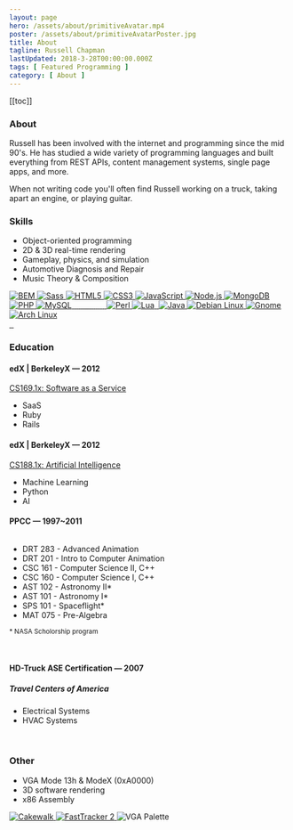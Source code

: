 ```yaml
---
layout: page
hero: /assets/about/primitiveAvatar.mp4
poster: /assets/about/primitiveAvatarPoster.jpg
title: About
tagline: Russell Chapman
lastUpdated: 2018-3-28T00:00:00.000Z
tags: [ Featured Programming ]
category: [ About ]
---
```


[[toc]]

### About

Russell has been involved with the internet and programming since the mid 90's. He has studied a wide variety of programming languages and built everything from REST APIs, content management systems, single page apps, and more.

When not writing code you'll often find Russell working on a truck, taking apart an engine, or playing guitar.

### Skills

- Object-oriented programming
- 2D &amp; 3D real-time rendering
- Gameplay, physics, and simulation
- Automotive Diagnosis and Repair
- Music Theory & Composition

<a href="http://getbem.com/">
  <img class="lazyLoad tiny" data-src="/aluminium-spider/assets/logo/bemCSS.svg" alt="BEM"/>
</a>
<a href="http://sass-lang.com/">
  <img class="lazyLoad tiny" data-src="/aluminium-spider/assets/logo/logoSass.png" alt="Sass"/>
</a>
<a href="https://en.wikipedia.org/wiki/HTML">
  <img class="lazyLoad thumbnail" data-src="/aluminium-spider/assets/logo/logoHTML5.png" alt="HTML5"/>
</a>
<a href="https://en.wikipedia.org/wiki/Cascading_Style_Sheets">
  <img class="lazyLoad thumbnail" data-src="/aluminium-spider/assets/logo/logoCSS3.png" alt="CSS3"/>
</a>
<a href="https://en.wikipedia.org/wiki/JavaScript">
  <img class="lazyLoad thumbnail" data-src="/aluminium-spider/assets/logo/logoJavascript.png" alt="JavaScript"/>
</a>
<a href="https://nodejs.org/">
  <img class="lazyLoad tiny" data-src="/aluminium-spider/assets/logo/logoNodeJS.png" alt="Node.js"/>
</a>
<a href="https://www.mongodb.com/">
  <img class="lazyLoad tiny" data-src="/aluminium-spider/assets/logo/logoMongoDB.png" alt="MongoDB"/>
</a>
<a href="https://en.wikipedia.org/wiki/PHP">
  <img class="lazyLoad tiny" data-src="/aluminium-spider/assets/logo/logoPHP.png" alt="PHP"/>
</a>
<a href="https://www.mysql.com/">
  <img class="lazyLoad tiny" data-src="/aluminium-spider/assets/logo/logoMySQL.png" alt="MySQL"/>
</a>
<a href="">
  <img class="lazyLoad tiny" data-src="/aluminium-spider/assets/logo/logoJekyll.png"/>
</a>
<a href="">
  <img class="lazyLoad thumbnail" data-src="/aluminium-spider/assets/logo/logoJoomla.png"/>
</a>
<a href="">
  <img class="lazyLoad thumbnail" data-src="/aluminium-spider/assets/logo/logoWordpress.png"/>
</a>
<a href="">
  <img class="lazyLoad thumbnail" data-src="/aluminium-spider/assets/logo/logoRubyOnRails.png"/>
</a>
<a href="https://bower.io/">
  <img class="lazyLoad thumbnail" data-src="/aluminium-spider/assets/logo/logoBower.png"/>
</a>
<a href="https://gruntjs.com/">
  <img class="lazyLoad thumbnail" data-src="/aluminium-spider/assets/logo/logoGrunt.png"/>
</a>
<a href="https://gulpjs.com/">
  <img class="lazyLoad thumbnail" data-src="/aluminium-spider/assets/logo/logoGulp.png"/>
</a>
<a href="https://github.com/">
  <img class="lazyLoad tiny" data-src="/aluminium-spider/assets/logo/logoGithub.png"/>
</a>
<a href="">
  <img class="lazyLoad tiny" data-src="/aluminium-spider/assets/logo/logoJQuery.png"/>
</a>
<a href="">
  <img class="lazyLoad thumbnail" data-src="/aluminium-spider/assets/logo/logoWebComponents.png"/>
</a>
<a href="">
  <img class="lazyLoad thumbnail" data-src="/aluminium-spider/assets/logo/logoPolymer.png"/>
</a>
<a href="">
  <img class="lazyLoad thumbnail" data-src="/aluminium-spider/assets/logo/logoAMP.png"/>
</a>
<a href="">
  <img class="lazyLoad thumbnail" data-src="/aluminium-spider/assets/logo/logoBackbone.png"/>
</a>
<a href="">
  <img class="lazyLoad thumbnail" data-src="/aluminium-spider/assets/logo/logoMarionette.png"/>
</a>
<a href="">
  <img class="lazyLoad tiny" data-src="/aluminium-spider/assets/logo/logoWebGL.png"/>
</a>
<a href="https://en.wikipedia.org/wiki/Perl">
  <img class="lazyLoad thumbnail" data-src="/aluminium-spider/assets/logo/logoPerl.png" alt="Perl"/>
</a>
<a href="https://www.lua.org/">
  <img class="lazyLoad thumbnail" data-src="/aluminium-spider/assets/logo/logoLua.png" alt="Lua"/>
</a>
<a href="https://www.python.org/">
  <img class="lazyLoad tiny" data-src="/aluminium-spider/assets/logo/logoPython.png"/>
</a>
<a href="https://en.wikipedia.org/wiki/Java_(programming_language)">
  <img class="lazyLoad tiny" data-src="/aluminium-spider/assets/logo/logoJava.png" alt="Java"/>
</a>
<a href="https://www.debian.org/">
  <img class="lazyLoad thumbnail" data-src="/aluminium-spider/assets/software/linuxDebian.png" alt="Debian Linux"/>
</a>
<a href="https://www.gnome.org/">
  <img class="lazyLoad thumbnail" data-src="/aluminium-spider/assets/software/linuxGnome.png" alt="Gnome"/>
</a>
<a href="https://www.archlinux.org/">
  <img class="lazyLoad tiny" data-src="/aluminium-spider/assets/software/linuxArch.png" alt="Arch Linux"/>
</a>
<br/>
<a href="https://www.upwork.com/">
  <img class="lazyLoad thumbnail" data-src="/aluminium-spider/assets/logo/logoUpWork.png"/>
</a>
<a href="https://www.elance.com/">
  <img class="lazyLoad thumbnail" data-src="/aluminium-spider/assets/logo/logoElance.png"/>
</a>
<a href="https://www.upwork.com/">
  <img class="lazyLoad thumbnail" data-src="/aluminium-spider/assets/logo/logoODesk.png"/>
</a>

### Education

#### edX | BerkeleyX &#8212; 2012

<a href="https://verify.edx.org/cert/5e306e9de87e4b699e30024caa925ff7">CS169.1x: Software as a Service
  <br/>
  <img class="lazyLoad thumbnail" data-src="/aluminium-spider/assets/professional/saasCert.png">
</a>


- SaaS
- Ruby
- Rails

#### edX | BerkeleyX &#8212; 2012

<a href="https://verify.edx.org/cert/3e462d2a82e94c4da653c63924dbc56a">CS188.1x: Artificial Intelligence
  <br/>
  <img class="lazyLoad thumbnail" data-src="/aluminium-spider/assets/professional/AICert.png">
</a>


- Machine Learning
- Python
- AI

#### PPCC &#8212; 1997~2011

<img class="lazyLoad thumbnail" data-src="/aluminium-spider/assets/logo/logoPPCC.svg">

- DRT 283 - Advanced Animation
- DRT 201 - Intro to Computer Animation
- CSC 161 - Computer Science II,‭ C++
- CSC 160 - Computer Science I, C++
- AST 102 - Astronomy II*
- AST 101 - Astronomy I*
- SPS 101 - Spaceflight*
- MAT 075 - Pre-Algebra

<small>* NASA Scholorship program</small>

<img class="lazyLoad tiny" data-src="/aluminium-spider/assets/books/C++ProgrammingProgramDesignIncludingDataStructures4thEdition.jpg"/>
<img class="lazyLoad tiny" data-src="/aluminium-spider/assets/books/TheIllustrated3DStudioQuickReferenceR4.jpg"/>
<img class="lazyLoad tiny" data-src="/aluminium-spider/assets/logo/logoNASA.png"/>

#### HD-Truck ASE Certification &mdash; 2007

##### Travel Centers of America

- Electrical Systems
- HVAC Systems

<img class="lazyLoad tiny" data-src="/aluminium-spider/assets/logo/logoASE.svg">
<img class="lazyLoad tiny" data-src="/aluminium-spider/assets/automotive/aseT6.jpg"/>
<img class="lazyLoad tiny" data-src="/aluminium-spider/assets/automotive/aseT7.jpg"/>
<br/>
<img class="lazyLoad thumbnail" data-src="/aluminium-spider/assets/automotive/freightliner.gif"/>

### Other

- VGA Mode 13h &amp; ModeX (0xA0000)
- 3D software rendering
- x86 Assembly

<a href="https://en.wikipedia.org/wiki/Cakewalk_(sequencer)">
  <img class="lazyLoad thumbnail" data-src="/aluminium-spider/assets/software/cakewalkSequencer.jpg" alt="Cakewalk"/>
</a>
<a href="https://en.wikipedia.org/wiki/FastTracker_2">
  <img class="lazyLoad thumbnail" data-src="/aluminium-spider/assets/software/pcFastTracker2.jpg" alt="FastTracker 2"/>
</a>
<img class="lazyLoad tiny" data-src="/aluminium-spider/assets/software/pcVGAPalette.jpg" alt="VGA Palette"/>
<br/>
<img class="lazyLoad tiny" data-src="/aluminium-spider/assets/backgrounds/speedometer.jpg">
<img class="lazyLoad tiny" data-src="/aluminium-spider/assets/automotive/wrenches.jpg"/>
<img class="lazyLoad thumbnail" data-src="/aluminium-spider/assets/backgrounds/technician.jpg">

<!--
<p>Portfolio CMS Site My personal portfolio/website. Custom made CMS. Used php, css, html5 &amp; javascript. <a href="http://old-rssll.rhcloud.com/">http://old-rssll.rhcloud.com/</a></p>
<p>(2006) Police State Project A multi-player RPG based on Mutli Theft Auto engine. Used LUA, XML, &amp; SQL for client/server, 3D, GUI, and game-play programming. <a href="http://www.multitheftauto.com/">http://www.multitheftauto.com/</a></p>

<h4 id="references">References</h4>
<p>Julie Quigley Graphic Designer, Like Minds Designs info@likemindsdesigns.com (601) 350-0005</p>
<p>Sue Fletcher Owner, Colorado Casket Company coloradocasketcompany@gmail.com (719) 541-3339</p>

<h4 id="history">History</h4>
<ul>
  -
    <p>Like Minds Designs</p>
    <ul>
      - Developer (contract) (3/13 – 7/13)
      - Contracted to build a membership database plug-in as a custom add-on for default Wordpress user profile system.‭ ‬
      - <a href="http://www.likemindsdesigns.com/">http://www.likemindsdesigns.com/</a>
      - PHP/MySQL,‭ ‬JavaScript,‭ ‬HTML,‭ ‬Wordpress
    </ul>

  -
    <p>oDesk</p>
      <ul>
        - Developer (freelance) (3/11 -Current)
        - Web design and software development for multiple clients.
        - <a href="https://www.odesk.com/o/profiles/users/Developer_~01e17cc8adff8bccf3/">https://www.odesk.com/o/profiles/users/Developer_~01e17cc8adff8bccf3/</a>
        - Javascript, JQuery,‭ ‬HTML, ‬CSS,‭ ‬PHP, SQL,‭ ‬Wordpress, Joomla
      </ul>

    -
      <p>Abby Home Care Aurora, CO (303) 369-0322</p>
      <ul>
        - Home Health Aide,‭ Personal Care Provider
        - Part Time (7/10 - Current)
      </ul>

    -
      <p>Quality Inn – Limon, CO (719) 775-0277</p>
        <ul>
          - Front Desk/Maintenance (2/08 - 8/10)
          - Customer service, Cashiering, Accounts/Bookkeeping, MS Office, Spreadsheets, Computer/Network diagnostics/troubleshooting/repair, Hotel Maintenance/Repair.
        </ul>

      -
        <p>Travel Centers of America – Limon, CO (719) 775-2811</p>
        <ul>
          - Service Writer/Advisor and Diesel Technician (4/05 - 9/07)
          - Started as service advisor and switched to technician. Received ASE certifications in HD-Truck HVAC, &amp; Electrical.
          - Diesel Engine diagnosis/repair, HD truck repair, Inventory / Parts, Warranty Service / AR / AP, Customer Service, Cashiering.
        </ul>

      -
        <p>La Quinta Inn &amp; Suites – Colorado Springs, CO (719) 527-4788</p>
        <ul>
          - Night Audit (8/03 – 2/05)
          - Customer service, Cashiering, Accounts/Bookkeeping, Office, Audit, reports.
        </ul>

      -
        <p>JL Construction – Simla, CO</p>
        <ul>
          - Construction &amp; Equipment Maintenance/Repair (8/01 – 9/03)
          - Residential &amp; Commercial, Framing, Finish &amp; detail work, Dry wall, Paint, General Labor, Trucks and equipment repair.
        </ul>

      -
        <p>Drury Inn – Colorado Springs, CO</p>
        <ul>
          - Night Audit (9/00 – 6/01)
          - Customer service, Cashiering, Accounts/Bookkeeping, Office, Audit, reports.
        </ul>

    </ul>
-->
